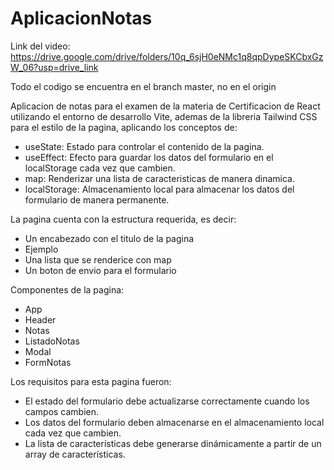 # AplicacionNotas
Link del video: https://drive.google.com/drive/folders/10q_6sjH0eNMc1q8qpDypeSKCbxGzW_06?usp=drive_link

Todo el codigo se encuentra en el branch master, no en el origin

Aplicacion de notas para el examen de la materia de Certificacion de React utilizando el entorno de desarrollo Vite, ademas de la libreria Tailwind CSS para el estilo de la pagina, aplicando los conceptos de:

* useState: Estado para controlar el contenido de la pagina.
* useEffect: Efecto para guardar los datos del formulario en el localStorage cada vez que cambien.
* map: Renderizar una lista de caracteristicas de manera dinamica.
* localStorage: Almacenamiento local para almacenar los datos del formulario de manera permanente.

La pagina cuenta con la estructura requerida, es decir: 

* Un encabezado con el titulo de la pagina
* Ejemplo
* Una lista que se renderice con map
* Un boton de envio para el formulario

Componentes de la pagina: 

* App
* Header
* Notas
* ListadoNotas
* Modal
* FormNotas

Los requisitos para esta pagina fueron:

* El estado del formulario debe actualizarse correctamente cuando los campos cambien.
* Los datos del formulario deben almacenarse en el almacenamiento local cada vez que cambien.
* La lista de características debe generarse dinámicamente a partir de un array de características.

